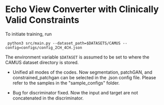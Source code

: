 # Echo View Converter with Clinically Valid Constraints   

To initiate training, run 

     python3 src/main.py --dataset_path=$DATASETS/CAMUS --config=configs/config_2CH_4CH.json
     
The environment variable `$DATASET` is assumed to be set to 
where the CAMUS dataset directory is stored. 


- Unified all modes of the codes.
Now segmentation, patchGAN, and constrained_patchgan can be selected in the .json config file.
Please refer to the samples in the "sample_configs" folder.


- Bug for discriminator fixed. Now the input and target are not concatenated in the discriminator.
